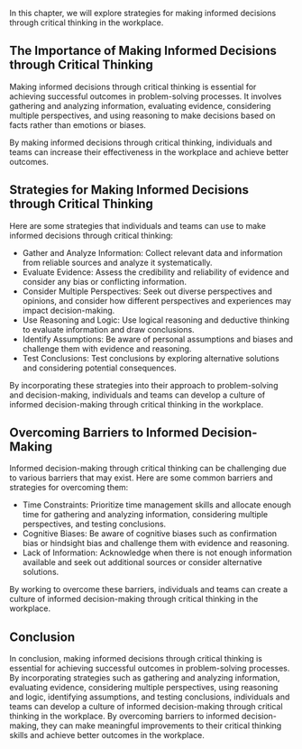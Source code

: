 
In this chapter, we will explore strategies for making informed decisions through critical thinking in the workplace.

The Importance of Making Informed Decisions through Critical Thinking
---------------------------------------------------------------------

Making informed decisions through critical thinking is essential for achieving successful outcomes in problem-solving processes. It involves gathering and analyzing information, evaluating evidence, considering multiple perspectives, and using reasoning to make decisions based on facts rather than emotions or biases.

By making informed decisions through critical thinking, individuals and teams can increase their effectiveness in the workplace and achieve better outcomes.

Strategies for Making Informed Decisions through Critical Thinking
------------------------------------------------------------------

Here are some strategies that individuals and teams can use to make informed decisions through critical thinking:

* Gather and Analyze Information: Collect relevant data and information from reliable sources and analyze it systematically.
* Evaluate Evidence: Assess the credibility and reliability of evidence and consider any bias or conflicting information.
* Consider Multiple Perspectives: Seek out diverse perspectives and opinions, and consider how different perspectives and experiences may impact decision-making.
* Use Reasoning and Logic: Use logical reasoning and deductive thinking to evaluate information and draw conclusions.
* Identify Assumptions: Be aware of personal assumptions and biases and challenge them with evidence and reasoning.
* Test Conclusions: Test conclusions by exploring alternative solutions and considering potential consequences.

By incorporating these strategies into their approach to problem-solving and decision-making, individuals and teams can develop a culture of informed decision-making through critical thinking in the workplace.

Overcoming Barriers to Informed Decision-Making
-----------------------------------------------

Informed decision-making through critical thinking can be challenging due to various barriers that may exist. Here are some common barriers and strategies for overcoming them:

* Time Constraints: Prioritize time management skills and allocate enough time for gathering and analyzing information, considering multiple perspectives, and testing conclusions.
* Cognitive Biases: Be aware of cognitive biases such as confirmation bias or hindsight bias and challenge them with evidence and reasoning.
* Lack of Information: Acknowledge when there is not enough information available and seek out additional sources or consider alternative solutions.

By working to overcome these barriers, individuals and teams can create a culture of informed decision-making through critical thinking in the workplace.

Conclusion
----------

In conclusion, making informed decisions through critical thinking is essential for achieving successful outcomes in problem-solving processes. By incorporating strategies such as gathering and analyzing information, evaluating evidence, considering multiple perspectives, using reasoning and logic, identifying assumptions, and testing conclusions, individuals and teams can develop a culture of informed decision-making through critical thinking in the workplace. By overcoming barriers to informed decision-making, they can make meaningful improvements to their critical thinking skills and achieve better outcomes in the workplace.
